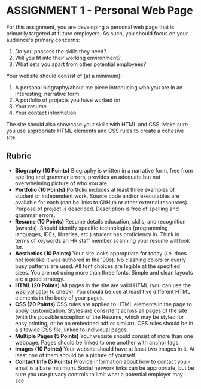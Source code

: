 # ASSIGNMENT 1 - Personal Web Page
For this assignment, you are developing a personal web page that is primarily targeted at future employers.  As such, you should focus on your audience's primary concerns:

1. Do you possess the skills they need?
2. Will you fit into their working environment?
3. What sets you apart from other potential employees?

Your website should consist of (at a minimum):

1. A personal biography/about me piece introducing who you are in an interesting, narrative form.
2. A portfolio of projects you have worked on
3. Your resume
4. Your contact information

The site should also showcase your skills with HTML and CSS.  Make sure you use appropriate HTML elements and CSS rules to create a cohesive site.

## Rubric
* __Biography (10 Points)__ Biography is written in a narrative form, free from spelling and grammar errors, provides an adequate but not overwhelming picture of who you are. 
* __Portfolio (10 Points)__ Portfolio includes at least three examples of student or independent work. Source code and/or executables are available for each (can be links to GitHub or other external resources).  Purpose of project is described.  Description is free of spelling and grammar errors.
* __Resume (10 Points)__ Resume details education, skills, and recognition (awards).  Should identify specific technologies (programming languages, IDEs, libraries, etc.) student has proficiency in.  Think in terms of keywords an HR staff member scanning your resume will look for.
* __Aesthetics (10 Points)__ Your site looks appropriate for today (i.e. does not look like it was authored in the '90s). No clashing colors or overly busy patterns are used.  All font choices are legible at the specified sizes. You are not using more than three fonts. Simple and clean layouts are a good strategy.
* __HTML (20 Points)__ All pages in the site are valid HTML (you can use the [w3c validator](https://validator.w3.org/) to check).  You should be use at least five different HTML elements in the body of your pages.
* __CSS (20 Points)__ CSS rules are applied to HTML elements in the page to apply customization.  Styles are consistent across all pages of the site (with the possible exception of the Resume, which may be styled for easy printing, or be an embedded pdf or similar).  CSS rules should be in a sitewide CSS file, linked to individual pages.
* __Multiple Pages (5 Points)__ Your website should consist of more than one webpage.  Pages should be linked to one another with anchor tags.
* __Images (10 Points)__ Your website should have at least two images in it.  At least one of them should be a picture of yourself.
* __Contact Info (5 Points)__ Provide information about how to contact you - email is a bare minimum.  Social network links can be appropriate, but be sure you use privacy controls to limit what a potential employer may see.
